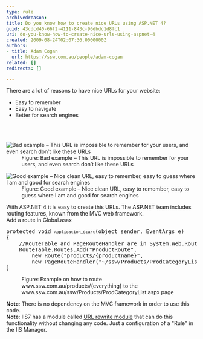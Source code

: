 ```yaml
---
type: rule
archivedreason: 
title: Do you know how to create nice URLs using ASP.NET 4?
guid: 43cdcd40-66f2-4111-843c-96dbdc1d8fc1
uri: do-you-know-how-to-create-nice-urls-using-aspnet-4
created: 2009-08-24T02:07:36.0000000Z
authors:
- title: Adam Cogan
  url: https://ssw.com.au/people/adam-cogan
related: []
redirects: []

---
```



There are a lot of reasons to have nice URLs for your website&#58;
<ul>
    <li>Easy to remember </li>
    <li>Easy&#160;to navigate&#160; </li>
    <li>Better for search engines </li>
</ul>

<br><excerpt class='endintro'></excerpt><br>

  <dl class="badImage">
    <dt><img alt="Bad example – This URL is impossible to remember for your users, and even search don’t like these URLs" src="/PublishingImages/BadURL.jpg" /> </dt>
    <dd>Figure&#58; Bad example – This URL is impossible to remember for your users, and even search don’t like these URLs </dd>
</dl>
<dl class="goodImage">
    <dt><img alt="Good example – Nice clean URL, easy to remember, easy to guess where I am and good for search engines" src="/PublishingImages/GoodURL.jpg" /> </dt>
    <dd>Figure&#58; Good example – Nice clean URL, easy to remember, easy to guess where I am and good for search engines </dd>
</dl>
<p>With ASP.NET 4 it is easy to create this URLs. The ASP.NET team includes routing features, known from the MVC web framework.<br>
Add a route in Global.asax </p>
<dl class="goodCode">
    <dt>
    <pre>protected void <span style="font-family&#58;'courier new';font-size&#58;8pt;">Application_Start</span>(object sender, EventArgs e)<br>&#123;<br>    //RouteTable and PageRouteHandler are in System.Web.Routing<br>    RouteTable.Routes.Add(&quot;ProductRoute&quot;,<br>        new Route(&quot;products/&#123;productname&#125;&quot;,<br>        new PageRouteHandler(&quot;~/ssw/Products/ProdCategoryList.aspx&quot;)));<br>&#125;​</pre>
    </dt>
    <dd>Figure&#58; Example on how to route www.ssw.com.au/products/&#123;everything&#125; to the www.ssw.com.au/ssw/Products/ProdCategoryList.aspx page </dd>
</dl>
<p><b>Note</b>&#58; There is no dependency on the MVC framework in order to use this code.<br>
<b>Note</b>&#58; IIS7 has a module called <a href="http&#58;//www.iis.net/learn/extensions/url-rewrite-module/using-the-url-rewrite-module">URL rewrite module</a> that can do this functionality without changing any code. Just a configuration of a &quot;Rule&quot; in the IIS Manager. </p>



